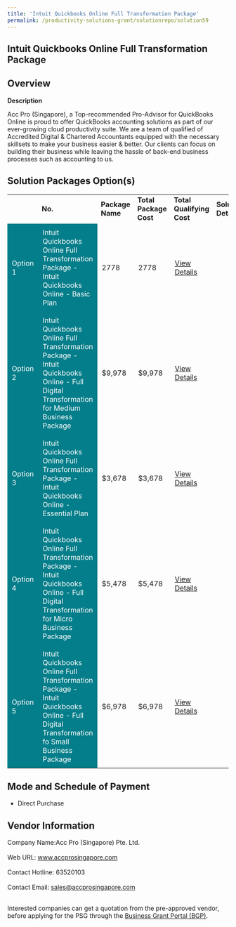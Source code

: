 ```yaml
---
title: 'Intuit Quickbooks Online Full Transformation Package'
permalink: /productivity-solutions-grant/solutionrepo/solution59
---
```


## Intuit Quickbooks Online Full Transformation Package

## Overview

**Description**

Acc Pro (Singapore), a Top-recommended Pro-Advisor for QuickBooks Online is proud to offer QuickBooks accounting solutions as part of our ever-growing cloud productivity suite. We are a team of qualified of Accredited Digital & Chartered Accountants equipped with the necessary skillsets to make your business easier & better. Our clients can focus on building their business while leaving the hassle of back-end business processes such as accounting to us.

## Solution Packages Option(s)

<table>
<th>
<td><b>No.</b></td>
<td><b>Package Name</b></td>
<td><b>Total Package Cost</b></td>
<td><b>Total Qualifying Cost</b></td>
<td><b>Solution Details</b></td>
</th>
<tr>
<td style='padding: 10px; background-color: #037E8A; color: #FFFFFF;'>Option 1</td>
<td style='padding: 10px; background-color: #037E8A; color: #FFFFFF;'>Intuit Quickbooks Online Full Transformation Package - Intuit Quickbooks Online - Basic Plan</td>
<td style='padding: 10px;'>2778</td>
<td style='padding: 10px;'>2778</td>
<td style='padding: 10px;'><a href='https://www.gobusiness.gov.sg/images/psg/DesensitisedAccProAnnex3CRwef12August2021-_Part_1.pdf' target='_blank'>View Details</a></td>
</tr>
<tr>
<td style='padding: 10px; background-color: #037E8A; color: #FFFFFF;'>Option 2</td>
<td style='padding: 10px; background-color: #037E8A; color: #FFFFFF;'>Intuit Quickbooks Online Full Transformation Package -  Intuit Quickbooks Online - Full Digital Transformation for Medium Business Package</td>
<td style='padding: 10px;'>$9,978</td>
<td style='padding: 10px;'>$9,978</td>
<td style='padding: 10px;'><a href='https://www.gobusiness.gov.sg/images/psg/DesensitisedAccProAnnex3CRwef12August2021-_Part_2.pdf' target='_blank'>View Details</a></td>
</tr>
<tr>
<td style='padding: 10px; background-color: #037E8A; color: #FFFFFF;'>Option 3</td>
<td style='padding: 10px; background-color: #037E8A; color: #FFFFFF;'>Intuit Quickbooks Online Full Transformation Package - Intuit Quickbooks Online - Essential Plan</td>
<td style='padding: 10px;'>$3,678</td>
<td style='padding: 10px;'>$3,678</td>
<td style='padding: 10px;'><a href='https://www.gobusiness.gov.sg/images/psg/DesensitisedAccProAnnex3CRwef12August2021-_Part_3.pdf' target='_blank'>View Details</a></td>
</tr>
<tr>
<td style='padding: 10px; background-color: #037E8A; color: #FFFFFF;'>Option 4</td>
<td style='padding: 10px; background-color: #037E8A; color: #FFFFFF;'>Intuit Quickbooks Online Full Transformation Package - Intuit Quickbooks Online - Full Digital Transformation for Micro Business Package</td>
<td style='padding: 10px;'>$5,478</td>
<td style='padding: 10px;'>$5,478</td>
<td style='padding: 10px;'><a href='https://www.gobusiness.gov.sg/images/psg/DesensitisedAccProAnnex3CRwef12August2021-_Part_4.pdf' target='_blank'>View Details</a></td>
</tr>
<tr>
<td style='padding: 10px; background-color: #037E8A; color: #FFFFFF;'>Option 5</td>
<td style='padding: 10px; background-color: #037E8A; color: #FFFFFF;'>Intuit Quickbooks Online Full Transformation Package -  Intuit Quickbooks Online - Full Digital Transformation fo Small Business Package</td>
<td style='padding: 10px;'>$6,978</td>
<td style='padding: 10px;'>$6,978</td>
<td style='padding: 10px;'><a href='https://www.gobusiness.gov.sg/images/psg/DesensitisedAccProAnnex3CRwef12August2021-_Part_5.pdf' target='_blank'>View Details</a></td>
</tr>
</table>

## Mode and Schedule of Payment

 - Direct Purchase

## Vendor Information

 Company Name:Acc Pro (Singapore) Pte. Ltd. <br><br>Web URL: www.accprosingapore.com <br><br>Contact Hotline: 63520103 <br><br>Contact Email: sales@accprosingapore.com <br><br>

Interested companies can get a quotation from the pre-approved vendor, before applying for the PSG through the <a href='https://www.businessgrants.gov.sg/' target='_blank' rel='noopener'>Business Grant Portal (BGP)</a>.

<script src="/jquery/resize-tables.js"></script>
